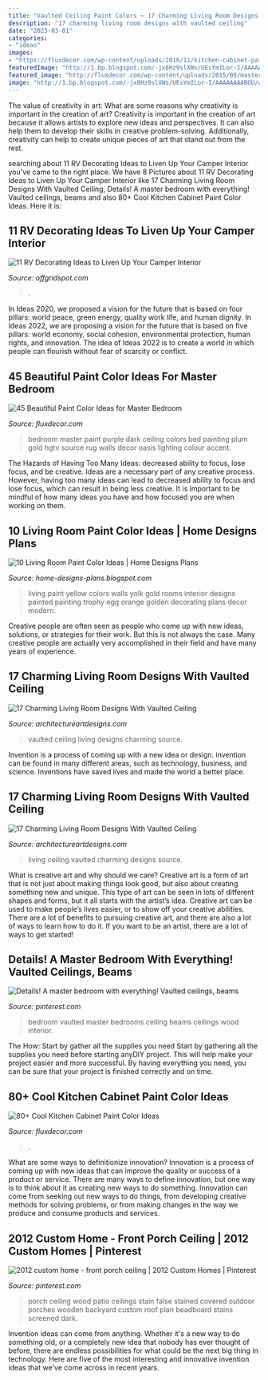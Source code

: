```yaml
---
title: "Vaulted Ceiling Paint Colors ~ 17 Charming Living Room Designs With Vaulted Ceiling"
description: "17 charming living room designs with vaulted ceiling"
date: "2023-03-01"
categories:
- "ideas"
images:
- "https://fluxdecor.com/wp-content/uploads/2016/11/kitchen-cabinet-paint-colors/55-kitchen-cabinet-paint-color.jpg"
featuredImage: "http://1.bp.blogspot.com/-jx8Hz9slXWs/UEsYmILor-I/AAAAAAAABGU/wFJDBEi4_90/s1600/living-room-paint-color+(9).jpg"
featured_image: "http://fluxdecor.com/wp-content/uploads/2015/05/master-bedroom-painting/11-master-bedroom-painting-ideas.jpg"
image: "http://1.bp.blogspot.com/-jx8Hz9slXWs/UEsYmILor-I/AAAAAAAABGU/wFJDBEi4_90/s1600/living-room-paint-color+(9).jpg"
---
```



The value of creativity in art: What are some reasons why creativity is important in the creation of art?
Creativity is important in the creation of art because it allows artists to explore new ideas and perspectives. It can also help them to develop their skills in creative problem-solving. Additionally, creativity can help to create unique pieces of art that stand out from the rest.

	

		
searching about 11 RV Decorating Ideas to Liven Up Your Camper Interior you've came to the right place. We have 8 Pictures about 11 RV Decorating Ideas to Liven Up Your Camper Interior like 17 Charming Living Room Designs With Vaulted Ceiling, Details! A master bedroom with everything! Vaulted ceilings, beams and also 80+ Cool Kitchen Cabinet Paint Color Ideas. Here it is:
		
    
## 11 RV Decorating Ideas To Liven Up Your Camper Interior

<img loading=lazy src="https://offgridspot.com/wp-content/uploads/2020/06/105044540_3113232758699296_6906715080108428204_n.jpg" onerror="this.onerror=null;this.src='https://tse1.mm.bing.net/th?id=OIP.b9jlP_WOa4fFZ_na6Tq44wHaJ4&amp;pid=15.1';" alt="11 RV Decorating Ideas to Liven Up Your Camper Interior">

_Source: offgridspot.com_

>. 

	

In Ideas 2020, we proposed a vision for the future that is based on four pillars: world peace, green energy, quality work life, and human dignity. In Ideas 2022, we are proposing a vision for the future that is based on five pillars: world economy, social cohesion, environmental protection, human rights, and innovation. The idea of Ideas 2022 is to create a world in which people can flourish without fear of scarcity or conflict.

    
## 45 Beautiful Paint Color Ideas For Master Bedroom

<img loading=lazy src="http://fluxdecor.com/wp-content/uploads/2015/05/master-bedroom-painting/11-master-bedroom-painting-ideas.jpg" onerror="this.onerror=null;this.src='https://tse4.mm.bing.net/th?id=OIP.FsWs3wr3oIwYXGXKHvAd6QHaJ4&amp;pid=15.1';" alt="45 Beautiful Paint Color Ideas for Master Bedroom">

_Source: fluxdecor.com_

>bedroom master paint purple dark ceiling colors bed painting plum gold hgtv source rug walls decor oasis lighting colour accent. 

	

The Hazards of Having Too Many Ideas: decreased ability to focus, lose focus, and be creative.
Ideas are a necessary part of any creative process. However, having too many ideas can lead to decreased ability to focus and lose focus, which can result in being less creative. It is important to be mindful of how many ideas you have and how focused you are when working on them.

    
## 10 Living Room Paint Color Ideas | Home Designs Plans

<img loading=lazy src="http://1.bp.blogspot.com/-jx8Hz9slXWs/UEsYmILor-I/AAAAAAAABGU/wFJDBEi4_90/s1600/living-room-paint-color+(9).jpg" onerror="this.onerror=null;this.src='https://tse4.mm.bing.net/th?id=OIP.o2nan_ZnlVlw6qfL6XwyoAAAAA&amp;pid=15.1';" alt="10 Living Room Paint Color Ideas | Home Designs Plans">

_Source: home-designs-plans.blogspot.com_

>living paint yellow colors walls yolk gold rooms interior designs painted painting trophy egg orange golden decorating plans decor modern. 

	

Creative people are often seen as people who come up with new ideas, solutions, or strategies for their work. But this is not always the case. Many creative people are actually very accomplished in their field and have many years of experience.

    
## 17 Charming Living Room Designs With Vaulted Ceiling

<img loading=lazy src="https://www.architectureartdesigns.com/wp-content/uploads/2016/06/4-16.jpg" onerror="this.onerror=null;this.src='https://tse3.mm.bing.net/th?id=OIP.5TGrPZHXk6n-Pe_vAUWhHQHaKc&amp;pid=15.1';" alt="17 Charming Living Room Designs With Vaulted Ceiling">

_Source: architectureartdesigns.com_

>vaulted ceiling living designs charming source. 

	

Invention is a process of coming up with a new idea or design. invention can be found in many different areas, such as technology, business, and science. Inventions have saved lives and made the world a better place.

    
## 17 Charming Living Room Designs With Vaulted Ceiling

<img loading=lazy src="https://www.architectureartdesigns.com/wp-content/uploads/2016/06/6-15.jpg" onerror="this.onerror=null;this.src='https://tse4.mm.bing.net/th?id=OIP.e3ypMCtvXzC72aWSAwGRxAHaJ5&amp;pid=15.1';" alt="17 Charming Living Room Designs With Vaulted Ceiling">

_Source: architectureartdesigns.com_

>living ceiling vaulted charming designs source. 

	

What is creative art and why should we care?
Creative art is a form of art that is not just about making things look good, but also about creating something new and unique. This type of art can be seen in lots of different shapes and forms, but it all starts with the artist’s idea. Creative art can be used to make people’s lives easier, or to show off your creative abilities. There are a lot of benefits to pursuing creative art, and there are also a lot of ways to learn how to do it. If you want to be an artist, there are a lot of ways to get started!

    
## Details! A Master Bedroom With Everything! Vaulted Ceilings, Beams

<img loading=lazy src="https://i.pinimg.com/736x/3b/ce/21/3bce21eb8ebf3ae5efe4cb65e89e2d8a.jpg" onerror="this.onerror=null;this.src='https://tse4.mm.bing.net/th?id=OIP.9LXWCupY_-_XNL7oA8ks0wHaLF&amp;pid=15.1';" alt="Details! A master bedroom with everything! Vaulted ceilings, beams">

_Source: pinterest.com_

>bedroom vaulted master bedrooms ceiling beams ceilings wood interior. 

	

The How: Start by gather all the supplies you need
Start by gathering all the supplies you need before starting anyDIY project. This will help make your project easier and more successful. By having everything you need, you can be sure that your project is finished correctly and on time.

    
## 80+ Cool Kitchen Cabinet Paint Color Ideas

<img loading=lazy src="https://fluxdecor.com/wp-content/uploads/2016/11/kitchen-cabinet-paint-colors/55-kitchen-cabinet-paint-color.jpg" onerror="this.onerror=null;this.src='https://tse2.mm.bing.net/th?id=OIP.Fc5nRbPQvh30HcGERl-2pgHaKX&amp;pid=15.1';" alt="80+ Cool Kitchen Cabinet Paint Color Ideas">

_Source: fluxdecor.com_

>. 

	

What are some ways to definitionize innovation?
Innovation is a process of coming up with new ideas that can improve the quality or success of a product or service. There are many ways to define innovation, but one way is to think about it as creating new ways to do something. Innovation can come from seeking out new ways to do things, from developing creative methods for solving problems, or from making changes in the way we produce and consume products and services.

    
## 2012 Custom Home - Front Porch Ceiling | 2012 Custom Homes | Pinterest

<img loading=lazy src="https://s-media-cache-ak0.pinimg.com/736x/af/ee/ce/afeece3c4ac03270eb7a735804548806.jpg" onerror="this.onerror=null;this.src='https://tse2.mm.bing.net/th?id=OIP.9rWt9cnbSG0P-BSU-Hi-QAHaLD&amp;pid=15.1';" alt="2012 custom home - front porch ceiling | 2012 Custom Homes | Pinterest">

_Source: pinterest.com_

>porch ceiling wood patio ceilings stain false stained covered outdoor porches wooden backyard custom roof plan beadboard stains screened dark. 

	

Invention ideas can come from anything. Whether it's a new way to do something old, or a completely new idea that nobody has ever thought of before, there are endless possibilities for what could be the next big thing in technology. Here are five of the most interesting and innovative invention ideas that we've come across in recent years.

